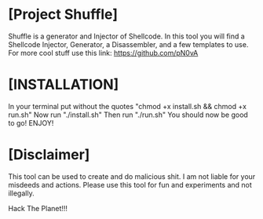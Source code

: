 # [Project Shuffle]

Shuffle is a generator and Injector of Shellcode.
In this tool you will find a Shellcode Injector, Generator, a Disassembler, and a few templates to use.
For more cool stuff use this link: https://github.com/pN0vA
# [INSTALLATION]

In your terminal put without the quotes "chmod +x install.sh && chmod +x run.sh"
Now run "./install.sh" Then run "./run.sh"
You should now be good to go! ENJOY!

# [Disclaimer]

This tool can be used to create and do malicious shit.
I am not liable for your misdeeds and actions.
Please use this tool for fun and experiments and not illegally.

Hack The Planet!!!
